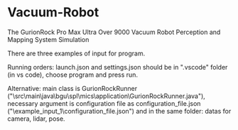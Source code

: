 # Vacuum-Robot
The GurionRock Pro Max Ultra Over 9000 Vacuum Robot Perception and Mapping System Simulation 

There are three examples of input for program.



Running orders: launch.json and settings.json should be in ".vscode" folder (in vs code), choose program and press run.

Alternative: main class is GurionRockRunner ("\src\main\java\bgu\spl\mics\application\GurionRockRunner.java"), necessary argument is configuration file as configuration_file.json ("\example_input_1\configuration_file.json") and in the same folder: datas for camera, lidar, pose.
